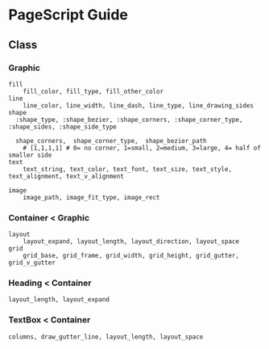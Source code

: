 
# PageScript Guide

## Class

### Graphic
	fill
		fill_color, fill_type, fill_other_color
	line
		line_color, line_width, line_dash, line_type, line_drawing_sides
	shape
	  :shape_type, :shape_bezier, :shape_corners, :shape_corner_type, :shape_sides, :shape_side_type

	  shape_corners,  shape_corner_type,  shape_bezier_path
		# [1,1,1,1] # 0= no corner, 1=small, 2=medium, 3=large, 4= half of smaller side
	text
		text_string, text_color, text_font, text_size, text_style, text_alignment, text_v_alignment

	image
		image_path, image_fit_type, image_rect

### Container < Graphic
	layout
		layout_expand, layout_length, layout_direction, layout_space
	grid
		grid_base, grid_frame, grid_width, grid_height, grid_gutter, grid_v_gutter

### Heading < Container
	layout_length, layout_expand

### TextBox < Container
	columns, draw_gutter_line, layout_length, layout_space
